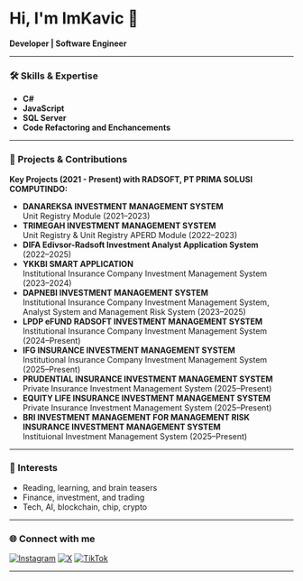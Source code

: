 # Hi, I'm ImKavic 👋

**Developer | Software Engineer**

---

### 🛠️ Skills & Expertise
- **C#**
- **JavaScript**
- **SQL Server**
- **Code Refactoring and Enchancements**
  
---

### 🚀 Projects & Contributions
**Key Projects (2021 - Present) with RADSOFT, PT PRIMA SOLUSI COMPUTINDO:**
- **DANAREKSA INVESTMENT MANAGEMENT SYSTEM**  
  Unit Registry Module (2021–2023)
- **TRIMEGAH INVESTMENT MANAGEMENT SYSTEM**  
  Unit Registry & Unit Registry APERD Module (2022–2023)
- **DIFA Edivsor-Radsoft Investment Analyst Application System**  
  (2022–2025)
- **YKKBI SMART APPLICATION**  
  Institutional Insurance Company Investment Management System (2023–2024)
- **DAPNEBI INVESTMENT MANAGEMENT SYSTEM**  
  Institutional Insurance Company Investment Management System, Analyst System and Management Risk System (2023–2025)
- **LPDP eFUND RADSOFT INVESTMENT MANAGEMENT SYSTEM**  
  Institutional Insurance Company Investment Management System (2024–Present)
- **IFG INSURANCE INVESTMENT MANAGEMENT SYSTEM**  
  Institutional Insurance Company Investment Management System (2025–Present)
- **PRUDENTIAL INSURANCE INVESTMENT MANAGEMENT SYSTEM**  
  Private Insurance Investment Management System (2025–Present)
- **EQUITY LIFE INSURANCE INVESTMENT MANAGEMENT SYSTEM**  
  Private Insurance Investment Management System (2025–Present)
- **BRI INVESTMENT MANAGEMENT FOR MANAGEMENT RISK INSURANCE INVESTMENT MANAGEMENT SYSTEM**  
  Instituional Investment Management System (2025–Present)

---

### 👀 Interests
- Reading, learning, and brain teasers
- Finance, investment, and trading
- Tech, AI, blockchain, chip, crypto

---

### 🌐 Connect with me

[![Instagram](https://img.shields.io/badge/Instagram-whoskavic-E4405F?style=flat&logo=instagram&logoColor=white)](https://instagram.com/whoskavic)
[![X](https://img.shields.io/badge/X-ImKavic-000000?style=flat&logo=twitter&logoColor=white)](https://twitter.com/ImKavic)
[![TikTok](https://img.shields.io/badge/TikTok-ImKavic-010101?style=flat&logo=tiktok&logoColor=white)](https://tiktok.com/@ImKavic)

---

<!--
Minimalist profile. Add more links or details as needed.
-->
